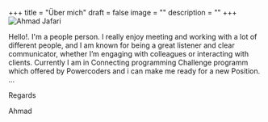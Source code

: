 +++
title = "Über mich"
draft = false
image = ""
description = ""
+++
![Ahmad Jafari](/img/ahmad-web.jpg "Frontend Developer")



Hello!. I'm a people person. I really enjoy meeting and working with a lot of different people, and I am known for being a great listener and clear communicator, whether I’m engaging with colleagues or interacting with clients. Currently I am in Connecting programming Challenge programm which offered by Powercoders and i can make me ready for a new Position. ...

Regards


Ahmad
